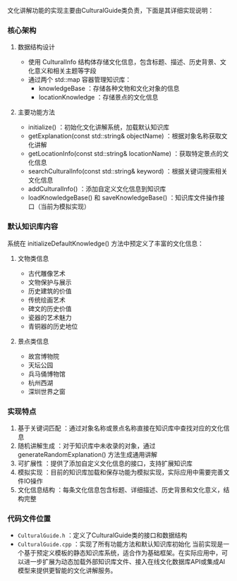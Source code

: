 文化讲解功能的实现主要由CulturalGuide类负责，下面是其详细实现说明：

### 核心架构
1. 数据结构设计
   
   - 使用 CulturalInfo 结构体存储文化信息，包含标题、描述、历史背景、文化意义和相关主题等字段
   - 通过两个 std::map 容器管理知识库：
     - knowledgeBase ：存储各种文物和文化对象的信息
     - locationKnowledge ：存储景点的文化信息
2. 主要功能方法
   
   - initialize() ：初始化文化讲解系统，加载默认知识库
   - getExplanation(const std::string& objectName) ：根据对象名称获取文化讲解
   - getLocationInfo(const std::string& locationName) ：获取特定景点的文化信息
   - searchCulturalInfo(const std::string& keyword) ：根据关键词搜索相关文化信息
   - addCulturalInfo() ：添加自定义文化信息到知识库
   - loadKnowledgeBase() 和 saveKnowledgeBase() ：知识库文件操作接口（当前为模拟实现）
### 默认知识库内容
系统在 initializeDefaultKnowledge() 方法中预定义了丰富的文化信息：

1. 文物类信息
   
   - 古代雕像艺术
   - 文物保护与展示
   - 历史建筑的价值
   - 传统绘画艺术
   - 碑文的历史价值
   - 瓷器的艺术魅力
   - 青铜器的历史地位
2. 景点类信息

   - 故宫博物院
   - 天坛公园
   - 兵马俑博物馆
   - 杭州西湖
   - 深圳世界之窗
### 实现特点
1. 基于关键词匹配 ：通过对象名称或景点名称直接在知识库中查找对应的文化信息
2. 随机讲解生成 ：对于知识库中未收录的对象，通过 generateRandomExplanation() 方法生成通用讲解
3. 可扩展性 ：提供了添加自定义文化信息的接口，支持扩展知识库
4. 模拟实现 ：目前的知识库加载和保存功能为模拟实现，实际应用中需要完善文件IO操作
5. 文化信息结构 ：每条文化信息包含标题、详细描述、历史背景和文化意义，结构完整

### 代码文件位置
- `CulturalGuide.h` ：定义了CulturalGuide类的接口和数据结构
- `CulturalGuide.cpp` ：实现了所有功能方法和默认知识库初始化
当前实现是一个基于预定义模板的静态知识库系统，适合作为基础框架。在实际应用中，可以进一步扩展为动态加载外部知识库文件、接入在线文化数据库API或集成AI模型来提供更智能的文化讲解服务。